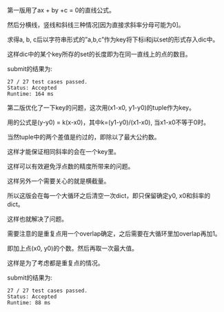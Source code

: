 第一版用了ax + by +c = 0的直线公式。

然后分横线，竖线和斜线三种情况[因为直接求斜率分母可能为0]。

求得a, b, c后以字符串形式的”a,b,c”作为key将下标i和j以set的形式存入dic中。

这样dic中的某个key所存的set的长度即为在同一直线上的点的数目。

submit的结果为:
```
27 / 27 test cases passed.
Status: Accepted
Runtime: 164 ms
```

第二版优化了一下key的问题，这次用(x1-x0, y1-y0)的tuple作为key。

用的公式是(y-y0) = k(x-x0)，其中k=(y1-y0)/(x1-x0), 当x1-x0不等于0时。

当然tuple中的两个差值是约过的，即除以了最大公约数。

这样才能保证相同斜率的会在一个key里。

这样可以有效避免浮点数的精度所带来的问题。

这样另外一个需要关心的就是横截量。

所以这版会在每一个大循环之后清空一次dict，即只保留确定y0, x0和斜率的dict。

这样也就解决了问题。

需要注意的是重复点用一个overlap确定，之后需要在大循环里加overlap再加1。

即加上点(x0, y0)的个数。然后再取一次最大值。

这样是为了考虑都是重复点的情况。

submit的结果为:
```
27 / 27 test cases passed.
Status: Accepted
Runtime: 88 ms
```

